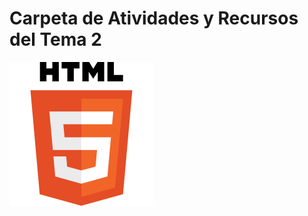 # Carpeta de Atividades y Recursos del Tema 2
<img src="recursos/html5.png" aling="center" alt="html_logo">
  
  
